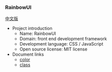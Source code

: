 ### RainbowUI

[中文版](README_zh-cn.md)

- Project introduction
    - Name: RainbowUI
    - Domain: front end development framework
    - Development language: CSS / JavaScript
    - Open source license: MIT license
- Document links
    - [color](doc/color.md )
    - [class](doc/class.md)